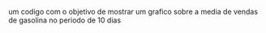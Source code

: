 um codigo com o objetivo de mostrar um grafico sobre a media de vendas de gasolina no periodo de 10 dias 
